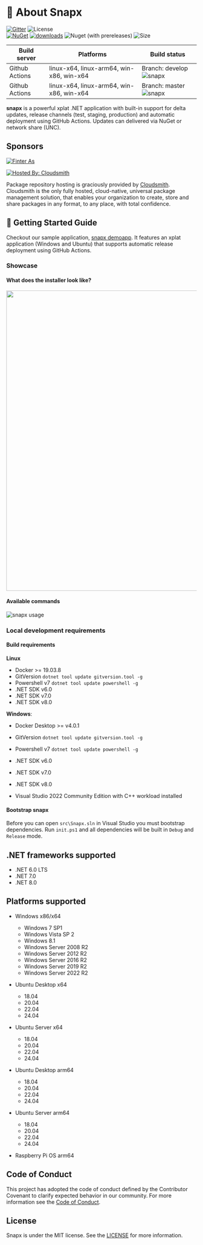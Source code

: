 # 📖 About Snapx

[![Gitter](https://badges.gitter.im/fintermobilityas-snapx/community.svg)](https://gitter.im/fintermobilityas-snapx/community?utm_source=badge&utm_medium=badge&utm_campaign=pr-badge) ![License](https://img.shields.io/github/license/fintermobilityas/snapx.svg)
<br>
[![NuGet](https://img.shields.io/nuget/v/snapx.svg)](https://www.nuget.org/packages/snapx) [![downloads](https://img.shields.io/nuget/dt/snapx)](https://www.nuget.org/packages/snapx) ![Nuget (with prereleases)](https://img.shields.io/nuget/vpre/snapx) ![Size](https://img.shields.io/github/repo-size/fintermobilityas/snapx.svg)

| Build server   | Platforms                                | Build status                                                                                                 |
| -------------- | ---------------------------------------- | ------------------------------------------------------------------------------------------------------------ |
| Github Actions | linux-x64, linux-arm64, win-x86, win-x64 | Branch: develop ![snapx](https://github.com/fintermobilityas/snapx/workflows/snapx/badge.svg?branch=develop) |
| Github Actions | linux-x64, linux-arm64, win-x86, win-x64 | Branch: master ![snapx](https://github.com/fintermobilityas/snapx/workflows/snapx/badge.svg?branch=master)   |

**snapx** is a powerful xplat .NET application with built-in support for delta updates, release channels (test, staging, production) and automatic deployment using GitHub Actions. Updates can delivered via NuGet or network share (UNC).

## Sponsors

[![Finter As](https://static.wixstatic.com/media/c40fc8_f72c1de227614b2cbd30085f7c31abe7~mv2.png/v1/crop/x_0,y_34,w_1020,h_470/fill/w_162,h_71,al_c,q_85,usm_0.66_1.00_0.01,enc_auto/Finter%20AS%20Logo.png)](https://finter.no)

[![Hosted By: Cloudsmith](https://img.shields.io/badge/OSS%20hosting%20by-cloudsmith-blue?logo=cloudsmith&style=for-the-badge)](https://cloudsmith.com)

Package repository hosting is graciously provided by  [Cloudsmith](https://cloudsmith.com).
Cloudsmith is the only fully hosted, cloud-native, universal package management solution, that
enables your organization to create, store and share packages in any format, to any place, with total
confidence.

## 🚀 Getting Started Guide

Checkout our sample application, [snapx demoapp](https://github.com/fintermobilityas/snapx.demoapp). It features an xplat application (Windows and Ubuntu) that supports automatic release deployment using GitHub Actions.

### Showcase

#### What does the installer look like?

<img src="https://media.githubusercontent.com/media/fintermobilityas/snapx/develop/docs/snapxinstaller.gif" width="794" />

#### Available commands

![snapx usage](https://github.com/fintermobilityas/snapx/blob/develop/docs/shell.png)

### Local development requirements

#### Build requirements

**Linux**

- Docker >= 19.03.8
- GitVersion `dotnet tool update gitversion.tool -g`
- Powershell v7 `dotnet tool update powershell -g`
- .NET SDK v6.0
- .NET SDK v7.0
- .NET SDK v8.0

**Windows**:

- Docker Desktop >= v4.0.1
- GitVersion `dotnet tool update gitversion.tool -g`
- Powershell v7 `dotnet tool update powershell -g`
- .NET SDK v6.0
- .NET SDK v7.0
- .NET SDK v8.0

- Visual Studio 2022 Community Edition with C++ workload installed

#### Bootstrap snapx

Before you can open `src\Snapx.sln` in Visual Studio you must bootstrap dependencies.
Run `init.ps1` and all dependencies will be built in `Debug` and `Release` mode.

## .NET frameworks supported

- .NET 6.0 LTS
- .NET 7.0
- .NET 8.0

## Platforms supported

- Windows x86/x64

  - Windows 7 SP1
  - Windows Vista SP 2
  - Windows 8.1
  - Windows Server 2008 R2
  - Windows Server 2012 R2
  - Windows Server 2016 R2
  - Windows Server 2019 R2
  - Windows Server 2022 R2
 
- Ubuntu Desktop x64

  - 18.04
  - 20.04
  - 22.04
  - 24.04

- Ubuntu Server x64

  - 18.04
  - 20.04
  - 22.04
  - 24.04

- Ubuntu Desktop arm64

  - 18.04
  - 20.04
  - 22.04
  - 24.04

- Ubuntu Server arm64
  - 18.04
  - 20.04
  - 22.04
  - 24.04
  
- Raspberry Pi OS arm64

## Code of Conduct

This project has adopted the code of conduct defined by the Contributor Covenant to clarify expected behavior in our community.
For more information see the [Code of Conduct](https://github.com/fintermobilityas/snapx/blob/develop/CODE_OF_CONDUCT.md).

## License

Snapx is under the MIT license. See the [LICENSE](LICENSE.md) for more information.
